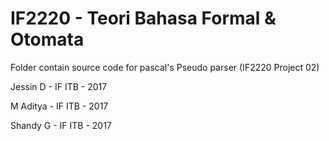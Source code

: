 # IF2220 - Teori Bahasa Formal & Otomata

Folder contain source code for pascal's Pseudo parser (IF2220 Project 02)

Jessin D - IF ITB - 2017

M Aditya - IF ITB - 2017

Shandy G - IF ITB - 2017
